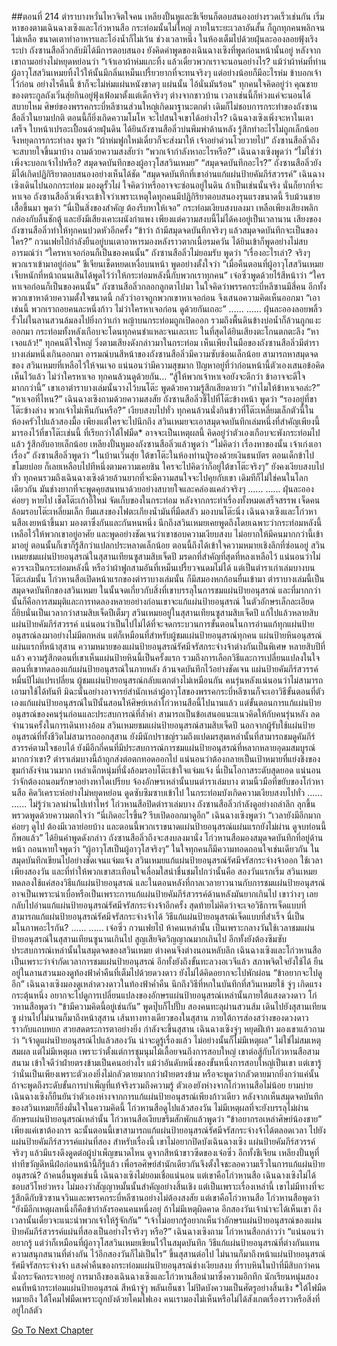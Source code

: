 ##ตอนที่ 214 ตำราบางหวั่นไหวจิตใจคน
เหลียงปั้นหูและชีเจียนก็ตอบสนองอย่างรวดเร็วเช่นกัน เริ่มหาของตามเฉินฉางเซิงและโก่วหานสือ กระท่อมนั้นไม่ใหญ่ ภายในระยะเวลาอันสั้น ก็ถูกทุกคนพลิกจนไม่เหลือ ขนาดเตาทำอาหารและโอ่งน้ำก็ไม่เว้น ช่วงเวลาหนึ่ง ในห้องเต็มไปด้วยฝุ่นละอองลอยฟุ้งเริงระบำ
ถังซานสือลิ่วกลับมิได้มีการตอบสนอง ยังคิดคำพูดของเฉินฉางเซิงที่พูดก่อนหน้านั้นอยู่ หลังจากเขาถามอย่างไม่หยุดหย่อนว่า “เจ้าเอาผ้าห่มแกะทิ้ง แล้วเดี๋ยวพวกเราจะนอนอย่างไร? แม้ว่าผ้าห่มที่ท่านผู้อาวุโสสวินเหมยทิ้งไว้ให้นั้นมีกลิ่นเหม็นเปรี้ยวยากที่จะทนจริงๆ แต่อย่างน้อยก็มีอะไรห่ม ข้าบอกเจ้าไว้ก่อน อย่างไรคืนนี้ ข้าก็จะไม่ห่มแผ่นหนังขาดๆ แผ่นนั้น ไอ้นั่นมันร้อน”
ทุกคนใจคิดอยู่ว่า คุณชายของตระกูลถังเวิ่นสุ่ยกินอยู่ฟุ้งเฟ้อมาตั้งแต่เด็กจริงๆ ต่างจากชาวบ้าน เวลาเช่นนี้ก็ห่วงแค่จะนอนได้สบายไหม ศิษย์ของพรรคกระบี่หลีซานส่วนใหญ่เกิดมาฐานะตกต่ำ เดิมก็ไม่ชอบการกระทำของถังซานสือลิ่วในยามปกติ ตอนนี้ก็ยิ่งเกิดความโมโห จะไปสนใจเขาได้อย่างไร?
เฉินฉางเซิงเพิ่งจะหาในเตาเสร็จ ใบหน้าเปรอะเปื้อนด้วยฝุ่นดิน ได้ยินถังซานสือลิ่วบ่นพึมพำด้านหลัง รู้สึกทำอะไรไม่ถูกเล็กน้อย จึงหยุดการกระทำลง พูดว่า “ผ้าห่มฟูกใหม่เดี๋ยวก็จะส่งมาให้ เจ้าอย่าด่วนโวยวายไป”
ถังซานสือลิ่วถึงจะสบายใจขึ้นมาบ้าง ถามด้วยความสงสัยว่า “พวกเจ้ากำลังหาอะไรหรือ?”
เฉินฉางเซิงพูดว่า “ไม่ใช่ว่าเพิ่งจะบอกเจ้าไปหรือ? สมุดจดบันทึกของผู้อาวุโสสวินเหมย”
“สมุดจดบันทึกอะไร?” ถังซานสือลิ่วยังมิได้เกิดปฏิกิริยาตอบสนองอย่างเห็นได้ชัด
“สมุดจดบันทึกที่เขาอ่านแก้แผ่นป้ายคัมภีร์สวรรค์” เฉินฉางเซิงเดินไปนอกกระท่อม มองดูรั้วไผ่ ใจคิดว่าหรืออาจจะซ่อนอยู่ในดิน ถ้าเป็นเช่นนั้นจริง นั่นก็ยากที่จะหาเจอ
ถังซานสือลิ่วเพิ่งจะเข้าใจว่าเพราะเหตุใดทุกคนมีปฏิกิริยาตอบสนองรุนแรงขนาดนี้ รีบม้วนชายเสื้อขึ้นมา พูดว่า “นี่เป็นสิ่งของสำคัญ ต้องรีบหาให้เจอ”
กระท่อมเงียบสงบลงมา เหลือเพียงเสียงพลิกกล่องกับลิ้นชักตู้ และยังมีเสียงเคาะผนังกำแพง เพียงแต่ความสงบนี้ไม่ได้คงอยู่เป็นเวลานาน เสียงของถังซานสือลิ่วทำให้ทุกคนปวดหัวอีกครั้ง “ข้าว่า ถ้ามีสมุดจดบันทึกจริงๆ แล้วสมุดจดบันทึกจะเป็นของใคร?”
กวนเฟยไป๋กำลังยืนอยู่บนเตาอาหารมองหลังราวตากเนื้อรมควัน ได้ยินเข้าก็พูดอย่างไม่สบอารมณ์ว่า “ใครหาเจอก่อนก็เป็นของคนนั้น”
ถังซานสือลิ่วไม่ยอมรับ พูดว่า “เรื่องอะไรเล่า? จริงๆ พวกเราเข้ามาอยู่ก่อน”
ชีเจียนเช็ดหยดเหงื่อบนหน้า พูดอย่างตั้งใจว่า “เมื่อคืนตอนที่ผู้อาวุโสสวินเหมยเจ็บหนักที่หน้าถนนเสินได้พูดไว้ว่าให้กระท่อมหลังนี้กับพวกเราทุกคน”
เจ๋อซิ่วพูดด้วยไร้สีหน้าว่า “ใครหาเจอก่อนก็เป็นของคนนั้น”
ถังซานสือลิ่วกลอกลูกตาไปมา ในใจคิดว่าพรรคกระบี่หลีซานมีสี่คน อีกทั้งพวกเขาหาด้วยความตั้งใจขนาดนี้ กลัวว่าอาจถูกพวกเขาหาเจอก่อน จึงเสนอความคิดเห็นออกมา
“เอาเช่นนี้ พวกเราถอยคนละหนึ่งก้าว ไม่ว่าใครหาเจอก่อน ดูด้วยกันเถอะ”
......
......
ฝุ่นละอองลอยพลิ้ว รั้วไผ่ในลานสวนล้มลงไปยิ่งกว่าเก่า หญ้าบนกระท่อมถูกเปิดออก รวมถึงพื้นดินข้างบ่อน้ำก็ล้วนถูกแงะออกมา กระท่อมทั้งหลังเกือบจะโดนทุกคนชำแหละจนเละเทะ ในที่สุดได้ยินเสียงตะโกนตกตะลึง
“หาเจอแล้ว!”
ทุกคนดีใจใหญ่ วิ่งตามเสียงดังกล่าวมาในกระท่อม เห็นเพียงในมือของถังซานสือลิ่วมีตำราบางเล่มหนึ่งเกินออกมา อารมณ์บนสีหน้าของถังซานสือลิ่วมีความซับซ้อนเล็กน้อย สามารถหาสมุดจดของ สวินเหมยที่เหลือไว้ให้จนเจอ แน่นอนว่ามีความสุขมาก ปัญหาอยู่ที่ว่าก่อนหน้านี้ตัวเองเสนอข้อคิดเห็นไว้แล้ว ไม่ว่าใครหาเจอ ทุกคนล้วนดูด้วยกัน…
“สู้ให้พวกเจ้าหาเจอยังจะดีกว่า ข้าอาจจะดีใจมากกว่านี้” เขาเอาตำราบางเล่มนั้นวางไว้บนโต๊ะ พูดด้วยความรู้สึกเสียดายว่า “ทำไมให้ข้าหาเจอล่ะ?”
“หาเจอที่ไหน?” เฉินฉางเซิงถามด้วยความสงสัย
ถังซานสือลิ่วชี้ไปที่โต๊ะข้างหน้า พูดว่า “รองอยู่ที่ขาโต๊ะข้างล่าง พวกเจ้าไม่เห็นกันหรือ?”
เงียบสงบไปทั่ว ทุกคนล้วนนั่งกินข้าวที่โต๊ะเหลี่ยมเล็กตัวนี้ในห้องครัวไปแล้วสองมื้อ เพียงแต่ใครจะไปนึกถึง สวินเหมยจะเอาสมุดจดบันทึกเล่มหนึ่งที่สำคัญเพียงนี้มารองไว้ที่ขาโต๊ะเช่นนี้ ที่เรียกว่าใต้ไฟมืด* อาจจะเป็นเหตุผลนี้ คิดอยู่ว่าตัวเองเกือบจะพังกระท่อมไปแล้ว รู้สึกอับอายเล็กน้อย
เหลียงปั้นหูมองถังซานสือลิ่วแล้วพูดว่า “ไม่คิดว่า เรื่องหาของนั้น เจ้าเก่งเอาเรื่อง”
ถังซานสือลิ่วพูดว่า “ในบ้านเวิ่นสุ่ย ใต้ขาโต๊ะในห้องท่านปู่รองด้วยเงินธนบัตร ตอนเด็กข้าไปขโมยบ่อย ก็เลยเหลือบไปทีหนึ่งตามความเคยชิน ใครจะไปคิดว่าก็อยู่ใต้ขาโต๊ะจริงๆ”
ยังคงเงียบสงบไปทั่ว ทุกคนรวมถึงเฉินฉางเซิงด้วยล้วนยากที่จะมีความสนใจจะไปคุยกับเขา เดิมทีก็ไม่ใช่คนในโลกเดียวกัน มันช่างยากที่จะพูดคุยสนทนาด้วยอย่างสบายใจและคล่องแคล่วจริงๆ
......
......
ฝุ่นละอองค่อยๆ หายไป เช็ดโต๊ะเก้าอี้ใหม่ จัดเก็บของในกระท่อม หลังจากกระทำเรื่องทั้งหมดเสร็จสรรพ เจ็ดคนล้อมรอบโต๊ะเหลี่ยมเล็ก ยืมแสงของไฟตะเกียงน้ำมันที่มืดสลัว มองบนโต๊ะนิ่ง
เฉินฉางเซิงและโก่วหานสือเงยหน้าขึ้นมา มองตาซึ่งกันและกันหนหนึ่ง นึกถึงสวินเหมยเคยพูดถึงโดยเฉพาะว่ากระท่อมหลังนี้เหลือไว้ให้พวกเขาอยู่อาศัย และพูดอย่างชัดเจนว่าเขาชอบความเงียบสงบ ไม่อยากให้มีคนมากกว่านี้เข้ามาอยู่ ตอนนั้นก็เขาก็รู้สึกว่าแปลกประหลาดเล็กน้อย ตอนนี้ถึงได้เข้าใจความหมายเชิงลึกที่ซ่อนอยู่
สวินเหมยชมแผ่นป้ายอนุสรณ์ในสุสานเทียนซูสามสิบเจ็ดปี มรดกที่สำคัญที่สุดที่หลงเหลือไว้ แน่นอนว่าไม่ควรจะเป็นกระท่อมหลังนี้ หรือว่าผ้าฟูกสามอันที่เหม็นเปรี้ยวจนดมไม่ได้ แต่เป็นตำราเก่าเล่มบางบนโต๊ะเล่มนั้น
โก่วหานสือเปิดหน้าแรกของตำราบางเล่มนั้น ก็มีสมองหกก้อนยื่นเข้ามา ตำราบางเล่มนี้เป็นสมุดจดบันทึกของสวินเหมย ในนั้นจดเกี่ยวกับสิ่งที่เขาบรรลุในการชมแผ่นป้ายอนุสรณ์ และที่มากกว่านั้นก็คือการสมมุติและการทดลองหลายอย่างก่อนเขาจะแก้แผ่นป้ายอนุสรณ์ ในตัวอักษรเล็กละเอียดถี่ยิบนั่นเป็นเวลากว่าสามสิบเจ็ดปีเต็มๆ
สวินเหมยอยู่ในสุสานเทียนซูสามสิบเจ็ดปี แก้ไปแล้วหลายสิบแผ่นป้ายคัมภีร์สวรรค์ แน่นอนว่าเป็นไปไม่ได้ที่จะจดกระบวนการขั้นตอนในการอ่านแก้ทุกแผ่นป้ายอนุสรณ์ลงมาอย่างไม่มีตกหล่น แต่ก็เหมือนที่สำหรับผู้ชมแผ่นป้ายอนุสรณ์ทุกคน แผ่นป้ายหินอนุสรณ์แผ่นแรกที่หน้าสุสาน ความหมายของแผ่นป้ายอนุสรณ์รัศมีจรัสกระจ่างจ้าต่างกันเป็นพิเศษ หลายสิบปีที่แล้ว ความรู้สึกตอนที่เขาเห็นแผ่นป้ายหินนี้เป็นครั้งแรก รวมถึงการเลือกวิธีและการเปลี่ยนแปลงในใจตอนที่เขาทดลองแก้แผ่นป้ายอนุสรณ์ในภายหลัง ล้วนจดบันทึกไว้อย่างชัดเจน
แผ่นป้ายคัมภีร์สวรรค์หมื่นปีไม่แปรเปลี่ยน ผู้ชมแผ่นป้ายอนุสรณ์กลับแตกต่างไม่เหมือนกัน คนรุ่นหลังแน่นอนว่าไม่สามารถเอามาใช้ได้ทันที มิฉะนั้นอย่างอาจารย์สำนักเหล่าผู้อาวุโสของพรรคกระบี่หลีซานก็จะเอาวิธีขั้นตอนที่ตัวเองแก้แผ่นป้ายอนุสรณ์ในปีนั้นสอนให้ศิษย์เหล่าโก่วหานสือนี้ไปนานแล้ว แต่ขั้นตอนการแก้แผ่นป้ายอนุสรณ์ของคนรุ่นก่อนและประสบการณ์ที่ล้ำค่า สามารถเป็นข้อเสนอแนะแนวคิดให้กับคนรุ่นหลัง ลดจำนวนครั้งในการเดินทางอ้อม สวินเหมยชมแผ่นป้ายอนุสรณ์สามสิบเจ็ดปี นอกจากผู้รับใช้แผ่นป้ายอนุสรณ์ที่ทั้งชีวิตไม่สามารถออกสุสาน ยังมีนักปราชญ์รวมถึงแปดมรสุมเหล่านั้นที่สามารถชมดูคัมภีร์สวรรค์ตามใจชอบได้ ยังมีอีกกี่คนที่มีประสบการณ์การชมแผ่นป้ายอนุสรณ์ที่หลากหลายอุดมสมบูรณ์มากกว่าเขา? ตำราเล่มบางนี้ถ้าถูกส่งต่อตกทอดออกไป แน่นอนว่าต้องกลายเป็นเป้าหมายที่แย่งชิงของขุมกำลังจำนวนมาก
เหล่าเด็กหนุ่มที่นั่งล้อมรอบโต๊ะเข้าใจแจ่มแจ้ง นี่เป็นโอกาสระดับสุดยอด แน่นอนว่าจักต้องถนอมรักษาอย่างหาใดเปรียบ จ้องอักษรเหล่านั้นบนตำราเล่มบาง ตามนิ้วมือที่ขยับของโก่วหานสือ คิดวิเคราะห์อย่างไม่หยุดหย่อน ดูดซับซึมซาบเข้าไป
ในกระท่อมบังเกิดความเงียบสงบไปทั่ว
......
......
ไม่รู้ว่าเวลาผ่านไปเท่าไหร่ โก่วหานสือปิดตำราเล่มบาง ถังซานสือลิ่วกำลังดูอย่างถลำลึก ลุกขึ้นพรวดพูดด้วยความตกใจว่า “นี่เกิดอะไรขึ้น? รีบเปิดออกมาดูอีก”
เฉินฉางเซิงพูดว่า “เวลายังมีอีกมาก ค่อยๆ ดูไป ต้องมีเวลาย่อยบ้าง และตอนนี้พวกเราขนาดแผ่นป้ายอนุสรณ์แผ่นแรกยังไม่ผ่าน ดูจบท่อนนี้ก็พอแล้ว”
ได้ยินคำพูดดังกล่าว ถังซานสือลิ่วถึงจะสงบลงมานั่ง
โก่วหานสือมองสมุดจดบันทึกที่อยู่ด้านหน้า ถอนหายใจพูดว่า “ผู้อาวุโสเป็นผู้อาวุโสจริงๆ”
ในใจทุกคนก็มีความทอดถอนใจเช่นเดียวกัน
ในสมุดบันทึกเขียนไปอย่างชัดเจนแจ่มแจ้ง สวินเหมยแก้แผ่นป้ายอนุสรณ์รัศมีจรัสกระจ่างจ้าออก ใช้เวลาเพียงสองวัน และที่ทำให้พวกเขาสะเทือนใจเลื่อมใสน่าชื่นชมไปกว่านั้นคือ สองวันแรกเริ่ม สวินเหมยทดลองใช้แค่สองวิธีแก้แผ่นป้ายอนุสรณ์ และในตอนหลังที่กาลเวลายาวนานกับการชมแผ่นป้ายอนุสรณ์ อาจเป็นเพราะน่าเบื่อหรือเป็นเพราะการแก้แผ่นป้ายคัมภีร์สวรรค์ด้านหลังมันยากเกินไป เขาว่างๆ เลยกลับไปอ่านแก้แผ่นป้ายอนุสรณ์รัศมีจรัสกระจ่างจ้าอีกครั้ง สุดท้ายไม่คิดว่าจะเจอวิธีการเจ็ดแบบที่สามารถแก้แผ่นป้ายอนุสรณ์รัศมีจรัสกระจ่างจ้าได้ วิธีแก้แผ่นป้ายอนุสรณ์เจ็ดแบบที่สำเร็จ นี่เป็นมโนภาพอะไรกัน?
......
......
เจ๋อซิ่ว กวนเฟยไป๋ ห้าคนเหล่านั้น เป็นเพราะกลางวันใช้เวลาชมแผ่นป้ายอนุสรณ์ในสุสานเทียนซูนานเกินไป สูญเสียจิตวิญญาณมากเกินไป อีกทั้งยังต้องซึมซับประสบการณ์เหล่านั้นในสมุดจดของสวินเหมย ต่างคนจึงต่างนอนหลับลึก เฉินฉางเซิงและโก่วหานสือเป็นเพราะว่าจำกัดเวลาการชมแผ่นป้ายอนุสรณ์ อีกทั้งยังถึงขั้นทะลวงอเวจีแล้ว สภาพจิตใจยังใช้ได้ ยืนอยู่ในลานสวนมองดูท้องฟ้าค่ำคืนที่เต็มไปด้วยดวงดาว ยังไม่ได้คิดอยากจะไปพักผ่อน
“ข้าอยากจะไปดูอีก”
เฉินฉางเซิงมองดูเหล่าดวงดาวในท้องฟ้าค่ำคืน นึกถึงวิธีที่หกในบันทึกที่สวินเหมยใช้ จู่ๆ เกิดแรงกระตุ้นหนึ่ง อยากจะไปดูการเปลี่ยนแปลงของอักษรแผ่นป้ายอนุสรณ์เหล่านั้นภายใต้แสงดวงดาว
โก่วหานสือพูดว่า “ข้ามีความคิดนี้อยู่เช่นกัน”
พูดปุ๊บก็ไปปั๊บ สองคนทะลุผ่านสวนส้ม เดินไปยังสุสานเทียนซู ผ่านไปไม่นานก็มาถึงหน้าสุสาน เส้นทางทางเดียวของในสุสาน ภายใต้การส่องสว่างของดวงดาวราวกับแถบหยก สวยสดตระการตาอย่างยิ่ง
กำลังจะขึ้นสุสาน เฉินฉางเซิงจู่ๆ หยุดฝีเท้า มองเขาแล้วถามว่า “เจ้าดูแผ่นป้ายอนุสรณ์ไปแล้วสองวัน น่าจะดูรู้เรื่องแล้ว ไม่อย่างนั้นก็ไม่มีเหตุผล”
ไม่ใช่ไม่สมเหตุสมผล แต่ไม่มีเหตุผล เพราะว่าตั้งแต่การชุมนุมไม้เลื้อยจนถึงการสอบใหญ่ เขาต่อสู้กับโก่วหานสือสามสนาม เข้าใจดีว่าฝ่ายตรงข้ามเป็นคนอย่างไร แม้ว่าอันดับหนึ่งของขั้นหนึ่งการสอบใหญ่เป็นเขา แต่เขารู้ว่านั่นเป็นเพียงเพราะตัวเองยิ่งไม่กลัวตายมากกว่าฝ่ายตรงข้าม หรือจะพูดว่ากลัวตายมากยิ่งกว่าแค่นั้น ถ้าจะพูดถึงระดับขั้นการบำเพ็ญที่แท้จริงรวมถึงความรู้ ตัวเองยังห่างจากโก่วหานสือไม่น้อย
ยามบ่าย เฉินฉางเซิงก็ยืนยันว่าตัวเองห่างจากการแก้แผ่นป้ายอนุสรณ์เพียงก้าวเดียว หลังจากเห็นสมุดจดบันทึกของสวินเหมยก็ยิ่งมั่นใจในความคิดนี้ โก่วหานสือดูไปแล้วสองวัน ไม่มีเหตุผลที่จะยังบรรลุไม่ผ่านอักษรแผ่นป้ายอนุสรณ์เหล่านั้น
โก่วหานสือเงียบขรึมสักพักแล้วพูดว่า “ข้าอยากรอเหล่าศิษย์น้องชาย”
เพียงแค่เขาต้องการ ฉะนั้นตอนนี้เขาสามารถแก้แผ่นป้ายอนุสรณ์รัศมีจรัสกระจ่างจ้าได้ตลอดเวลา ไปยังแผ่นป้ายคัมภีร์สวรรค์แผ่นที่สอง สำหรับเรื่องนี้ เขาไม่อยากปิดบังเฉินฉางเซิง
แผ่นป้ายคัมภีร์สวรรค์จริงๆ แล้วมีแรงดึงดูดต่อผู้บำเพ็ญขนาดไหน ดูจากสีหน้าขาวซีดของเจ๋อซิ่ว อีกทั้งชีเจียน เหลียงปั้นหูที่ท่าทีขวัญดีหนีฝ่อก่อนหน้านี้ก็รู้แล้ว เพื่อรอศิษย์สำนักเดียวกันจึงตั้งใจชะลอความเร็วในการแก้แผ่นป้ายอนุสรณ์? ถ้าคนอื่นพูดเช่นนี้ เฉินฉางเซิงไม่ยอมเชื่อแน่นอน แต่เขาคือโก่วหานสือ
เฉินฉางเซิงไม่ได้ชอบสวีโหย่วหรง ไม่มองว่าสัญญาหมั้นนั้นสำคัญอย่างสิ้นเชิง แต่เป็นเพราะเรื่องเหล่านี้ เขาไม่มีทางที่จะรู้สึกดีกับชิวซานจวินและพรรคกระบี่หลีซานอย่างไม่ต้องสงสัย แต่เขาคือโก่วหานสือ
โก่วหานสือพูดว่า “ยังมีอีกเหตุผลหนึ่งก็คือข้ากำลังรอคนคนหนึ่งอยู่ ถ้าไม่มีเหตุผิดคาด อีกสองวันเจ้าน่าจะได้เห็นเขา ถึงเวลานั้นเดี๋ยวจะแนะนำพวกเจ้าให้รู้จักกัน”
“เจ้าไม่อยากรู้อยากเห็นว่าอักษรแผ่นป้ายอนุสรณ์ของแผ่นป้ายคัมภีร์สวรรค์แผ่นที่สองเป็นอย่างไรจริงๆ หรือ?” เฉินฉางเซิงถาม
โก่วหานสือกล่าวว่า “แน่นอนว่าอยากรู้ แต่ว่าก็เหมือนที่ผู้อาวุโสสวินเหมยเขียนไว้ในสมุดบันทึก วิธีแก้แผ่นป้ายอนุสรณ์ที่ต่างกันแทนความสนุกสนานที่ต่างกัน ไว้อีกสองวันก็ไม่เป็นไร”
ขึ้นสุสานต่อไป ไม่นานก็มาถึงหน้าแผ่นป้ายอนุสรณ์รัศมีจรัสกระจ่างจ้า แสงค่ำคืนของกระท่อมแผ่นป้ายอนุสรณ์ช่างเงียบสงบ ที่ราบหินในป่าที่มีสิบกว่าคนนั่งกระจัดกระจายอยู่ การมาถึงของเฉินฉางเซิงและโก่วหานสือนำมาซึ่งความอึกทึก นักเรียนหนุ่มสองคนที่หน้ากระท่อมแผ่นป้ายอนุสรณ์ สีหน้าจู่ๆ พลันเย็นชา ไม่ปิดบังความเป็นศัตรูอย่างสิ้นเชิง
*ใต้ไฟมืด หมายถึง ใต้โคมไฟมืดเพราะถูกบังด้วยโคมไฟเอง คนเรามองไม่เห็นหรือไม่ได้สังเกตเรื่องราวหรือสิ่งที่อยู่ใกล้ตัว


[Go To Next Chapter]( ./216.md)